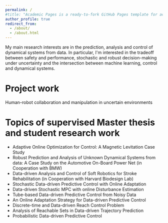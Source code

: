 ```yaml
---
permalink: /
#title: "Academic Pages is a ready-to-fork GitHub Pages template for academic personal websites"
author_profile: true
redirect_from: 
  - /about/
  - /about.html
---
```


My main research interests are in the prediction, analysis and control of dynamical systems from data. In particular, I'm interested in the tradeoff between safety and performance, stochastic and robust decision-making under uncertainty and the intersection between machine learning, control and dynamical systems.

# Project work
Human-robot collaboration and manipulation in uncertain environments

# Topics of supervised Master thesis and student research work
- Adaptive Online Optimization for Control: A Magnetic Levitation Case Study
- Robust Prediction and Analysis of Unknown Dynamical Systems from data: A Case Study on the Automotive On-Board Power Net (in Cooperation with BMW)
- Data-driven Analysis and Control of Soft Robotics for Stroke Rehabilitation (in Cooperation with Harvard Biodesign Lab)
- Stochastic Data-driven Predictive Control with Online Adaptation
- Data-driven Stochastic MPC with online Disturbance Estimation
- Tube-based Data-driven Predictive Control from Noisy Data
- An Online Adaptation Strategy for Data-driven Predictive Control
- Discrete-time and Data-driven Reach Control Problem
- Analysis of Reachable Sets in Data-driven Trajectory Prediction
- Probabilistic Data-driven Predictive Control
